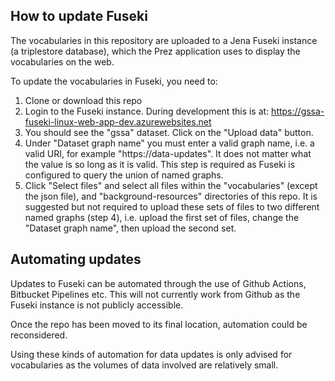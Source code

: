 ## How to update Fuseki

The vocabularies in this repository are uploaded to a Jena Fuseki instance (a triplestore database), which the Prez 
application uses to display the vocabularies on the web.

To update the vocabularies in Fuseki, you need to:
1. Clone or download this repo
2. Login to the Fuseki instance. During development this is at: https://gssa-fuseki-linux-web-app-dev.azurewebsites.net
3. You should see the "gssa" dataset. Click on the "Upload data" button.
4. Under "Dataset graph name" you must enter a valid graph name, i.e. a valid URI, for example "https://data-updates". It does not matter what the value is so long as it is valid. This step is required as Fuseki is configured to query the union of named graphs.
5. Click "Select files" and select all files within the "vocabularies" (except the json file), and 
"background-resources" directories of this repo. It is suggested but not required to upload these sets of files to two 
different named graphs (step 4), i.e. upload the first set of files, change the "Dataset graph name", then upload the 
second set.

## Automating updates

Updates to Fuseki can be automated through the use of Github Actions, Bitbucket Pipelines etc. This will not currently 
work from Github as the Fuseki instance is not publicly accessible.

Once the repo has been moved to its final location, automation could be reconsidered.

Using these kinds of automation for data updates is only advised for vocabularies as the volumes of data involved are 
relatively small.
